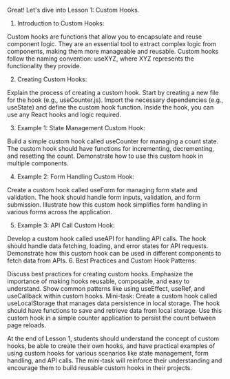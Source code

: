 Great! Let's dive into Lesson 1: Custom Hooks.

1. Introduction to Custom Hooks:

Custom hooks are functions that allow you to encapsulate and reuse component logic.
They are an essential tool to extract complex logic from components, making them more manageable and reusable.
Custom hooks follow the naming convention: useXYZ, where XYZ represents the functionality they provide.

2. Creating Custom Hooks:

Explain the process of creating a custom hook.
Start by creating a new file for the hook (e.g., useCounter.js).
Import the necessary dependencies (e.g., useState) and define the custom hook function.
Inside the hook, you can use any React hooks and logic required.

3. Example 1: State Management Custom Hook:

Build a simple custom hook called useCounter for managing a count state.
The custom hook should have functions for incrementing, decrementing, and resetting the count.
Demonstrate how to use this custom hook in multiple components.

4. Example 2: Form Handling Custom Hook:

Create a custom hook called useForm for managing form state and validation.
The hook should handle form inputs, validation, and form submission.
Illustrate how this custom hook simplifies form handling in various forms across the application.

5. Example 3: API Call Custom Hook:

Develop a custom hook called useAPI for handling API calls.
The hook should handle data fetching, loading, and error states for API requests.
Demonstrate how this custom hook can be used in different components to fetch data from APIs.
6. Best Practices and Custom Hook Patterns:

Discuss best practices for creating custom hooks.
Emphasize the importance of making hooks reusable, composable, and easy to understand.
Show common patterns like using useEffect, useRef, and useCallback within custom hooks.
Mini-task:
Create a custom hook called useLocalStorage that manages data persistence in local storage. The hook should have functions to save and retrieve data from local storage. Use this custom hook in a simple counter application to persist the count between page reloads.

At the end of Lesson 1, students should understand the concept of custom hooks, be able to create their own hooks, and have practical examples of using custom hooks for various scenarios like state management, form handling, and API calls. The mini-task will reinforce their understanding and encourage them to build reusable custom hooks in their projects.